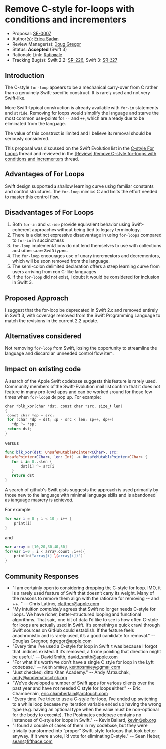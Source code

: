 # Remove C-style for-loops with conditions and incrementers

* Proposal: [SE-0007](https://github.com/apple/swift-evolution/blob/master/proposals/0007-remove-c-style-for-loops.md)
* Author(s): [Erica Sadun](https://github.com/erica)
* Review Manager(s): [Doug Gregor](https://github.com/DougGregor)
* Status: **Accepted** (Swift 3)
* Rationale Link: [Rationale](http://thread.gmane.org/gmane.comp.lang.swift.evolution/11148/)
* Tracking Bug(s): Swift 2.2: [SR-226](https://bugs.swift.org/browse/SR-226), Swift 3: [SR-227](https://bugs.swift.org/browse/SR-227)

## Introduction

The C-style `for-loop` appears to be a mechanical carry-over from C rather than a
genuinely Swift-specific construct. It is rarely used and not very Swift-like. 

More Swift-typical construction is already available with `for-in`
statements and `stride`. Removing for loops would simplify the language and starve the
most common use-points for `--` and `++`, which are already due to be eliminated from the
language.

The value of this construct is limited and I believe its removal should be seriously considered.

This proposal was discussed on the Swift Evolution list in the [C-style For Loops](http://news.gmane.org/find-root.php?message_id=40642775%2dF58D%2d49B0%2d9BF3%2d38913FD6924C%40ericasadun.com) thread and reviewed in the [\[Review\] Remove C-style for-loops with conditions	and incrementers](http://thread.gmane.org/gmane.comp.lang.swift.evolution/9744/focus=10621) thread.

## Advantages of For Loops

Swift design supported a shallow learning curve using familiar constants and control
structures. The `for-loop` mimics C and limits the effort needed to master this control flow.

## Disadvantages of For Loops

1. Both `for-in` and `stride` provide equivalent behavior using Swift-coherent approaches 
   without being tied to legacy terminology. 
1. There is a distinct expressive disadvantage in using `for-loops` compared to `for-in` 
   in succinctness
1. `for-loop` implementations do not lend themselves to use with collections and other core Swift types.
1. The `for-loop` encourages use of unary incrementors and decrementors, which will be
   soon removed from the language.
1. The semi-colon delimited declaration offers a steep learning curve from users arriving
   from non C-like languages
1. If the `for-loop` did not exist, I doubt it would be considered for inclusion in Swift 3.

## Proposed Approach

I suggest that the for-loop be deprecated in Swift 2.x and removed entirely in Swift 3, with coverage removed from the Swift Programming Language to match the revisions in the current 2.2 update.

## Alternatives considered

Not removing `for-loop` from Swift, losing the opportunity to streamline the language
and discard an unneeded control flow item.

## Impact on existing code

A search of the Apple Swift codebase suggests this feature is rarely used. Community members of the Swift-Evolution mail list confirm that it does not feature in many pro-level apps and can be worked around for those few times when `for-loop`s do pop up. For example:

```swift
char *blk_xor(char *dst, const char *src, size_t len)
{
 const char *sp = src;
 for (char *dp = dst; sp - src < len; sp++, dp++)
   *dp ^= *sp;
 return dst;
}
```

versus


```swift
func blk_xor(dst: UnsafeMutablePointer<CChar>, src:
UnsafePointer<CChar>, len: Int) -> UnsafeMutablePointer<CChar> {
   for i in 0..<len {
       dst[i] ^= src[i]
   }
   return dst
}
```

A search of github's Swift gists suggests the approach is used primarily by those new to the language with minimal language skills and is abandoned as language mastery is achieved.

For example:

```swift
for var i = 0 ; i < 10 ; i++ {
    print(i)
}
```

and 

```swift
var array = [10,20,30,40,50]
for(var i=0 ; i < array.count ;i++){
    println("array[i] \(array[i])")
}
```

## Community Responses
* "I am certainly open to considering dropping the C-style for loop.  IMO, it is a rarely used feature of Swift that doesn’t carry its weight.  Many of the reasons to remove them align with the rationale for removing -- and ++. " -- Chris Lattner, clattner@apple.com
* "My intuition *completely* agrees that Swift no longer needs C-style for loops. We have richer, better-structured looping and functional algorithms. That said, one bit of data I’d like to see is how often C-style for loops are actually used in Swift. It’s something a quick crawl through Swift sources on GitHub could establish. If the feature feels anachronistic and is rarely used, it’s a good candidate for removal." -- Douglas Gregnor, dgregor@apple.com
* "Every time I’ve used a C-style for loop in Swift it was because I forgot that .indices existed. If it’s removed, a fixme pointing that direction might be useful." -- David Smith, david_smith@apple.com
* "For what it's worth we don't have a single C style for loop in the Lyft codebase." -- Keith Smiley, keithbsmiley@gmail.com
* "Just checked; ditto Khan Academy." -- Andy Matsuchak, andy@andymatuschak.org
* "We’ve developed a number of Swift apps for various clients over the past year and have not needed C style for loops either." -- Eric Chamberlain, eric.chamberlain@arctouch.com
* "Every time I've tried to use a C-style for loop, I've ended up switching to a while loop because my iteration variable ended up having the wrong type (e.g. having an optional type when the value must be non-optional for the body to execute). The Postmates codebase contains no instances of C-style for loops in Swift." -- Kevin Ballard, kevin@sb.org
* "I found a couple of cases of them in my codebase, but they were trivially transformed into “proper” Swift-style for loops that look better anyway. If it were a vote, I’d vote for eliminating C-style." -- Sean Heber, sean@fifthace.com

